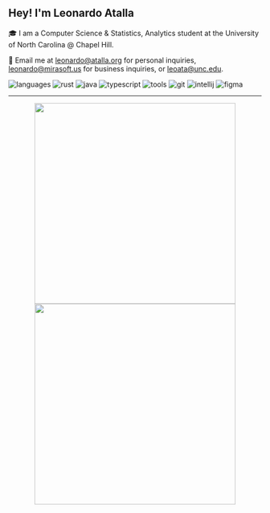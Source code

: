 ## Hey! I'm Leonardo Atalla
🎓 I am a Computer Science & Statistics, Analytics student at the University of North Carolina @ Chapel Hill. 

📧 Email me at [leonardo@atalla.org](mailto:leonardo@atalla.org) for personal inquiries, [leonardo@mirasoft.us](mailto:leonardo@mirasoft.us) for business inquiries, or [leoata@unc.edu](mailto:leoata@unc.edu). 

![languages](https://img.shields.io/static/v1?label=&message=languages:&color=111&style=flat-square)
![rust](https://img.shields.io/static/v1?logo=rust&label=&message=rust&color=36465D&logoColor=AAA&style=flat-square&link=)
![java](https://img.shields.io/static/v1?logo=java&label=&message=java&color=36465D&logoColor=AAA&style=flat-square&link=)
![typescript](https://img.shields.io/static/v1?logo=typescript&label=&message=typescript&color=36465D&logoColor=AAA&style=flat-square&link=)
![tools](https://img.shields.io/static/v1?label=&message=tools:&color=111&style=flat-square)
![git](https://img.shields.io/static/v1?logo=git&label=&message=git&color=36465D&logoColor=AAA&style=flat-square)
![intellij](https://img.shields.io/static/v1?logo=jetbrains&label=&message=intellij&color=36465D&logoColor=AAA&style=flat-square)
![figma](https://img.shields.io/static/v1?logo=figma&label=&message=figma&color=36465D&logoColor=AAA&style=flat-square)

---
<p align = "center">
  <img src = "https://github-readme-stats.vercel.app/api?username=leoata&show_icons=true&theme=bear" width = 400>
  <img src = "https://github-readme-streak-stats.herokuapp.com?user=leoata&theme=dark&hide_border=true" width = 400>
</p>
